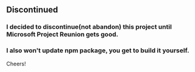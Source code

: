 ## Discontinued

### I decided to discontinue(**not abandon**) this project until Microsoft Project Reunion gets good.
### I also won't update npm package, you get to build it yourself.

Cheers!
